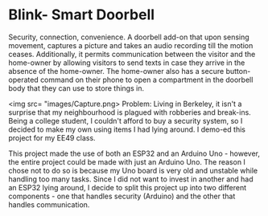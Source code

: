 # Blink- Smart Doorbell
Security, connection, convenience.  A doorbell add-on that upon sensing movement, captures a picture and takes an audio recording till the motion ceases. Additionally, it permits communication between the visitor and the home-owner by allowing visitors to send texts in case they arrive in the absence of the home-owner. The home-owner also has a secure button-operated command on their phone to open a compartment in the doorbell body that they can use to store things in.

<img src= "images/Capture.png>
Problem: Living in Berkeley, it isn't a surprise that my neighbourhood is plagued with robberies and break-ins. Being a college student, I couldn't afford to buy a security system, so I decided to make my own using items I had lying around. I demo-ed this project for my EE49 class. 



This project made the use of both an ESP32 and an Arduino Uno - however, the entire project could be made with just an Arduino Uno. The reason I chose not to do so is because my Uno board is very old and unstable while handling too many tasks. Since I did not want to invest in another and had an ESP32 lying around, I decide to split this project up into two different components - one that handles security (Arduino) and the other that handles communication. 
